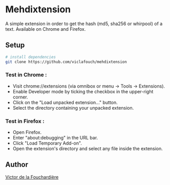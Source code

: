 # Mehdixtension

A simple extension in order to get the hash (md5, sha256 or whirpool) of a text.
Available on Chrome and Firefox.

## Setup

``` bash
# install dependencies
git clone https://github.com/viclafouch/mehdixtension
```

### Test in Chrome :
* Visit chrome://extensions (via omnibox or menu -> Tools -> Extensions).
* Enable Developer mode by ticking the checkbox in the upper-right corner.
* Click on the "Load unpacked extension..." button.
* Select the directory containing your unpacked extension.

### Test in Firefox :
* Open Firefox.
* Enter "about:debugging" in the URL bar.
* Click "Load Temporary Add-on".
* Open the extension's directory and select any file inside the extension.

## Author
[Victor de la Fouchardière](http://www.victor-de-la-fouchardiere.fr/)
